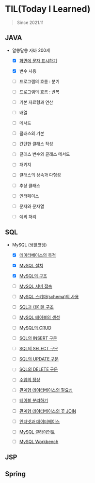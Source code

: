 # TIL(Today I Learned)

> Since 2021.11
>

## JAVA

- 알쏭달쏭 자바 200제
  - [x] [화면에 문자 표시하기](https://github.com/kwonohsun12/TIL/blob/cce893e0b3e041ecab38c5f9869914ab9bc5b726/JAVA/java-200-hanbit/1.md)
  - [x] 변수 사용
  - [ ] 프로그램의 흐름 : 분기
  - [ ] 프로그램의 흐름 : 반복
  - [ ] 기본 자료형과 연산
  - [ ] 배열
  - [ ] 메서드
  - [ ] 클래스의 기본
  - [ ] 간단한 클래스 작성
  - [ ] 클래스 변수와 클래스 메서드
  - [ ] 패키지
  - [ ] 클래스의 상속과 다형성
  - [ ] 추상 클래스
  - [ ] 인터페이스
  - [ ] 문자와 문자열
  - [ ] 예외 처리



## SQL

- MySQL (생활코딩)
  - [x] [데이터베이스의 목적](https://opentutorials.org/course/3161/19531)
  - [x] [MySQL 설치](https://opentutorials.org/course/3161/19532)
  - [x] [MySQL의 구조](https://opentutorials.org/course/3161/19533)
  - [ ] [MySQL 서버 접속](https://opentutorials.org/course/3161/19534)
  - [ ] [MySQL 스키마(schema)의 사용](https://opentutorials.org/course/3161/19535)
  - [ ] [SQL과 테이블 구조](https://opentutorials.org/course/3161/19536)
  - [ ] [MySQL 테이블의 생성](https://opentutorials.org/course/3161/19537)
  - [ ] [MySQL의 CRUD](https://opentutorials.org/course/3161/19538)
  - [ ] [SQL의 INSERT 구문](https://opentutorials.org/course/3161/19539)
  - [ ] [SQL의 SELECT 구문](https://opentutorials.org/course/3161/19540)
  - [ ] [SQL의 UPDATE 구문](https://opentutorials.org/course/3161/19541)
  - [ ] [SQL의 DELETE 구문](https://opentutorials.org/course/3161/19542)
  - [ ] [수업의 정상](https://opentutorials.org/course/3161/19543)
  - [ ] [관계형 데이터베이스의 필요성](https://opentutorials.org/course/3161/19544)
  - [ ] [테이블 분리하기](https://opentutorials.org/course/3161/19521)
  - [ ] [관계형 데이터베이스의 꽃 JOIN](https://opentutorials.org/course/3161/19545)
  - [ ] [인터넷과 데이터베이스](https://opentutorials.org/course/3161/19546)
  - [ ] [MySQL 클라이언트](https://opentutorials.org/course/3161/19547)
  - [ ] [MySQL Workbench](https://opentutorials.org/course/3161/19548)



## JSP





## Spring



